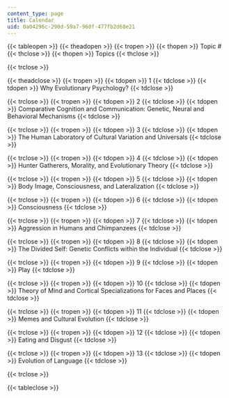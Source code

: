 ```yaml
---
content_type: page
title: Calendar
uid: 0a04296c-290d-59a7-960f-477fb2d68e21
---
```


{{< tableopen >}}
{{< theadopen >}}
{{< tropen >}}
{{< thopen >}}
Topic #
{{< thclose >}}
{{< thopen >}}
Topics
{{< thclose >}}

{{< trclose >}}

{{< theadclose >}}
{{< tropen >}}
{{< tdopen >}}
1
{{< tdclose >}}
{{< tdopen >}}
Why Evolutionary Psychology?
{{< tdclose >}}

{{< trclose >}}
{{< tropen >}}
{{< tdopen >}}
2
{{< tdclose >}}
{{< tdopen >}}
Comparative Cognition and Communication: Genetic, Neural and Behavioral Mechanisms
{{< tdclose >}}

{{< trclose >}}
{{< tropen >}}
{{< tdopen >}}
3
{{< tdclose >}}
{{< tdopen >}}
The Human Laboratory of Cultural Variation and Universals
{{< tdclose >}}

{{< trclose >}}
{{< tropen >}}
{{< tdopen >}}
4
{{< tdclose >}}
{{< tdopen >}}
Hunter Gatherers, Morality, and Evolutionary Theory
{{< tdclose >}}

{{< trclose >}}
{{< tropen >}}
{{< tdopen >}}
5
{{< tdclose >}}
{{< tdopen >}}
Body Image, Consciousness, and Lateralization
{{< tdclose >}}

{{< trclose >}}
{{< tropen >}}
{{< tdopen >}}
6
{{< tdclose >}}
{{< tdopen >}}
Consciousness
{{< tdclose >}}

{{< trclose >}}
{{< tropen >}}
{{< tdopen >}}
7
{{< tdclose >}}
{{< tdopen >}}
Aggression in Humans and Chimpanzees
{{< tdclose >}}

{{< trclose >}}
{{< tropen >}}
{{< tdopen >}}
8
{{< tdclose >}}
{{< tdopen >}}
The Divided Self: Genetic Conflicts within the Individual
{{< tdclose >}}

{{< trclose >}}
{{< tropen >}}
{{< tdopen >}}
9
{{< tdclose >}}
{{< tdopen >}}
Play
{{< tdclose >}}

{{< trclose >}}
{{< tropen >}}
{{< tdopen >}}
10
{{< tdclose >}}
{{< tdopen >}}
Theory of Mind and Cortical Specializations for Faces and Places
{{< tdclose >}}

{{< trclose >}}
{{< tropen >}}
{{< tdopen >}}
11
{{< tdclose >}}
{{< tdopen >}}
Memes and Cultural Evolution
{{< tdclose >}}

{{< trclose >}}
{{< tropen >}}
{{< tdopen >}}
12
{{< tdclose >}}
{{< tdopen >}}
Eating and Disgust
{{< tdclose >}}

{{< trclose >}}
{{< tropen >}}
{{< tdopen >}}
13
{{< tdclose >}}
{{< tdopen >}}
Evolution of Language
{{< tdclose >}}

{{< trclose >}}

{{< tableclose >}}